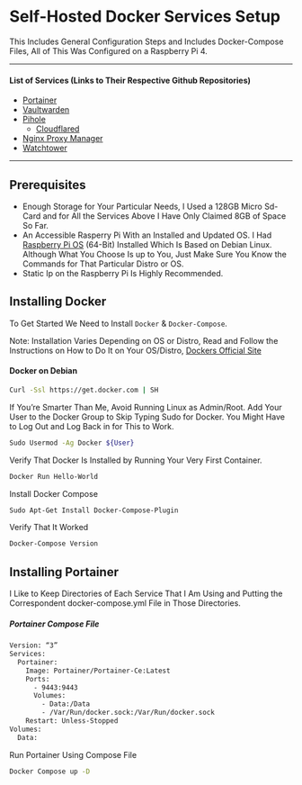 # Self-Hosted Docker Services Setup
This Includes General Configuration Steps and Includes Docker-Compose Files, All of This Was Configured on a Raspberry Pi 4.

---

#### List of Services (Links to Their Respective Github Repositories)
* [Portainer](https://github.com/Portainer/Portainer)
* [Vaultwarden](https://github.com/Dani-Garcia/Vaultwarden)
* [Pihole](https://github.com/Pi-Hole/Pi-Hole)
  * [Cloudflared](https://github.com/Cloudflare/Cloudflared)
* [Nginx Proxy Manager](https://github.com/Nginxproxymanager/Nginx-Proxy-Manager)
* [Watchtower](https://github.com/Containrrr/Watchtower)

---

## Prerequisites
* Enough Storage for Your Particular Needs, I Used a 128GB Micro Sd-Card and for All the Services Above I Have Only Claimed 8GB of Space So Far.
* An Accessible Rasperry Pi With an Installed and Updated OS. I Had [Raspberry Pi OS](https://www.raspberrypi.com/Software/Operating-Systems/) (64-Bit) Installed Which Is Based on Debian Linux. Although What You Choose Is up to You, Just Make Sure You Know the Commands for That Particular Distro or OS.
* Static Ip on the Raspberry Pi Is Highly Recommended.

## Installing Docker
To Get Started We Need to Install ```Docker``` & ```Docker-Compose```.

Note: Installation Varies Depending on OS or Distro, Read and Follow the Instructions on How to Do It on Your OS/Distro, [Dockers Official Site](https://docs.docker.com/Desktop/Install/Debian/)
#### Docker on Debian 
``` Bash
Curl -Ssl https://get.docker.com | SH
```
If You’re Smarter Than Me, Avoid Running Linux as Admin/Root. Add Your User to the Docker Group to Skip Typing Sudo for Docker. You Might Have to Log Out and Log Back in for This to Work.
``` Bash
Sudo Usermod -Ag Docker ${User}
```
Verify That Docker Is Installed by Running Your Very First Container.
``` Bash
Docker Run Hello-World
```
Install Docker Compose 
``` Bash
Sudo Apt-Get Install Docker-Compose-Plugin
```
Verify That It Worked
``` Bash
Docker-Compose Version
```

## Installing Portainer
I Like to Keep Directories of Each Service That I Am Using and Putting the Correspondent docker-compose.yml File in Those Directories. 
##### Portainer Compose File
``` Bash
Version: “3”
Services:
  Portainer:
    Image: Portainer/Portainer-Ce:Latest
    Ports:
      - 9443:9443
      Volumes:
        - Data:/Data
        - /Var/Run/docker.sock:/Var/Run/docker.sock
    Restart: Unless-Stopped
Volumes:
  Data:
```
Run Portainer Using Compose File
``` Bash
Docker Compose up -D
```
